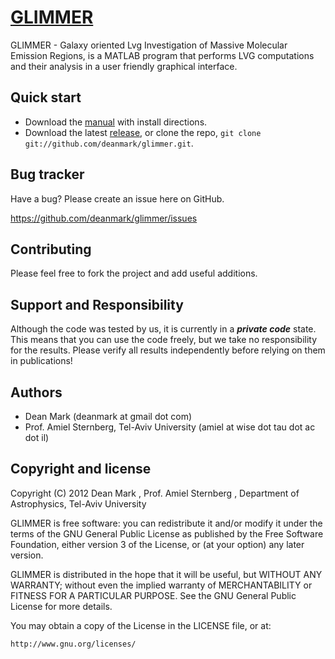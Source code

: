 [GLIMMER](http://deanmark.github.com/glimmer/)
=================

GLIMMER - Galaxy oriented Lvg Investigation of Massive Molecular Emission Regions, is a MATLAB program that performs LVG computations and their analysis in a user friendly graphical interface.

Quick start
-----------

+ Download the [manual](https://github.com/downloads/deanmark/glimmer/Manual.pdf) with install directions.
+ Download the latest [release](https://github.com/deanmark/glimmer/zipball/master), or clone the repo, `git clone git://github.com/deanmark/glimmer.git`.

Bug tracker
-----------

Have a bug? Please create an issue here on GitHub.

https://github.com/deanmark/glimmer/issues

Contributing
------------

Please feel free to fork the project and add useful additions.

Support and Responsibility
-----------

Although the code was tested by us, it is currently in a _**private code**_ state. This means that you can use the code freely, but we take no responsibility for the results. Please verify all results independently before relying on them in publications!

Authors
-------

+ Dean Mark (deanmark at gmail dot com)
+ Prof. Amiel Sternberg, Tel-Aviv University (amiel at wise dot tau dot ac dot il)

Copyright and license
---------------------

Copyright (C) 2012  Dean Mark <deanmark at gmail>, 
		Prof. Amiel Sternberg <amiel at wise.tau.ac.il>, 
		Department of Astrophysics, Tel-Aviv University

GLIMMER is free software: you can redistribute it and/or modify
it under the terms of the GNU General Public License as published by
the Free Software Foundation, either version 3 of the License, or
(at your option) any later version.

GLIMMER is distributed in the hope that it will be useful,
but WITHOUT ANY WARRANTY; without even the implied warranty of
MERCHANTABILITY or FITNESS FOR A PARTICULAR PURPOSE.  See the
GNU General Public License for more details.

You may obtain a copy of the License in the LICENSE file, or at:  
	
	http://www.gnu.org/licenses/